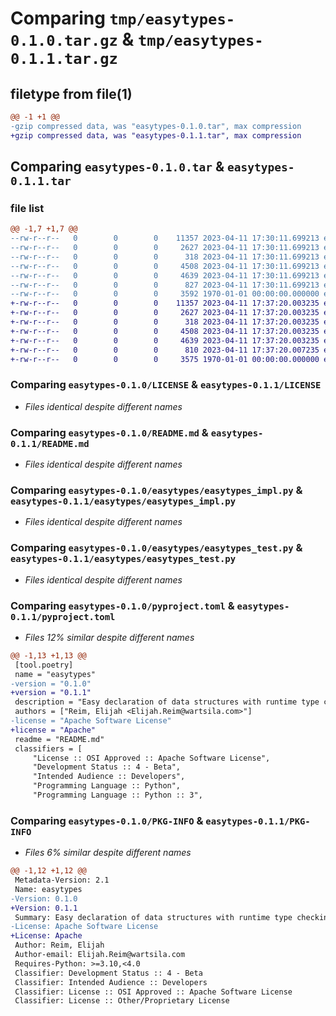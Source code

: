 # Comparing `tmp/easytypes-0.1.0.tar.gz` & `tmp/easytypes-0.1.1.tar.gz`

## filetype from file(1)

```diff
@@ -1 +1 @@
-gzip compressed data, was "easytypes-0.1.0.tar", max compression
+gzip compressed data, was "easytypes-0.1.1.tar", max compression
```

## Comparing `easytypes-0.1.0.tar` & `easytypes-0.1.1.tar`

### file list

```diff
@@ -1,7 +1,7 @@
--rw-r--r--   0        0        0    11357 2023-04-11 17:30:11.699213 easytypes-0.1.0/LICENSE
--rw-r--r--   0        0        0     2627 2023-04-11 17:30:11.699213 easytypes-0.1.0/README.md
--rw-r--r--   0        0        0      318 2023-04-11 17:30:11.699213 easytypes-0.1.0/easytypes/__init__.py
--rw-r--r--   0        0        0     4508 2023-04-11 17:30:11.699213 easytypes-0.1.0/easytypes/easytypes_impl.py
--rw-r--r--   0        0        0     4639 2023-04-11 17:30:11.699213 easytypes-0.1.0/easytypes/easytypes_test.py
--rw-r--r--   0        0        0      827 2023-04-11 17:30:11.699213 easytypes-0.1.0/pyproject.toml
--rw-r--r--   0        0        0     3592 1970-01-01 00:00:00.000000 easytypes-0.1.0/PKG-INFO
+-rw-r--r--   0        0        0    11357 2023-04-11 17:37:20.003235 easytypes-0.1.1/LICENSE
+-rw-r--r--   0        0        0     2627 2023-04-11 17:37:20.003235 easytypes-0.1.1/README.md
+-rw-r--r--   0        0        0      318 2023-04-11 17:37:20.003235 easytypes-0.1.1/easytypes/__init__.py
+-rw-r--r--   0        0        0     4508 2023-04-11 17:37:20.003235 easytypes-0.1.1/easytypes/easytypes_impl.py
+-rw-r--r--   0        0        0     4639 2023-04-11 17:37:20.003235 easytypes-0.1.1/easytypes/easytypes_test.py
+-rw-r--r--   0        0        0      810 2023-04-11 17:37:20.007235 easytypes-0.1.1/pyproject.toml
+-rw-r--r--   0        0        0     3575 1970-01-01 00:00:00.000000 easytypes-0.1.1/PKG-INFO
```

### Comparing `easytypes-0.1.0/LICENSE` & `easytypes-0.1.1/LICENSE`

 * *Files identical despite different names*

### Comparing `easytypes-0.1.0/README.md` & `easytypes-0.1.1/README.md`

 * *Files identical despite different names*

### Comparing `easytypes-0.1.0/easytypes/easytypes_impl.py` & `easytypes-0.1.1/easytypes/easytypes_impl.py`

 * *Files identical despite different names*

### Comparing `easytypes-0.1.0/easytypes/easytypes_test.py` & `easytypes-0.1.1/easytypes/easytypes_test.py`

 * *Files identical despite different names*

### Comparing `easytypes-0.1.0/pyproject.toml` & `easytypes-0.1.1/pyproject.toml`

 * *Files 12% similar despite different names*

```diff
@@ -1,13 +1,13 @@
 [tool.poetry]
 name = "easytypes"
-version = "0.1.0"
+version = "0.1.1"
 description = "Easy declaration of data structures with runtime type checking"
 authors = ["Reim, Elijah <Elijah.Reim@wartsila.com>"]
-license = "Apache Software License"
+license = "Apache"
 readme = "README.md"
 classifiers = [
     "License :: OSI Approved :: Apache Software License",
     "Development Status :: 4 - Beta",
     "Intended Audience :: Developers",
     "Programming Language :: Python",
     "Programming Language :: Python :: 3",
```

### Comparing `easytypes-0.1.0/PKG-INFO` & `easytypes-0.1.1/PKG-INFO`

 * *Files 6% similar despite different names*

```diff
@@ -1,12 +1,12 @@
 Metadata-Version: 2.1
 Name: easytypes
-Version: 0.1.0
+Version: 0.1.1
 Summary: Easy declaration of data structures with runtime type checking
-License: Apache Software License
+License: Apache
 Author: Reim, Elijah
 Author-email: Elijah.Reim@wartsila.com
 Requires-Python: >=3.10,<4.0
 Classifier: Development Status :: 4 - Beta
 Classifier: Intended Audience :: Developers
 Classifier: License :: OSI Approved :: Apache Software License
 Classifier: License :: Other/Proprietary License
```

